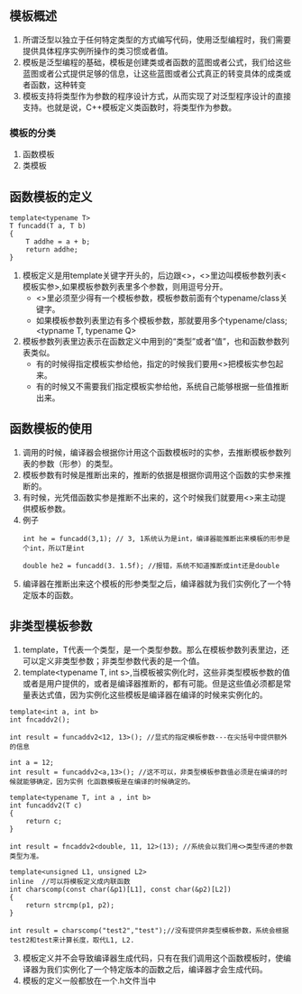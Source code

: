 ## 模板概述
1. 所谓泛型以独立于任何特定类型的方式编写代码，使用泛型编程时，我们需要提供具体程序实例所操作的类习惯或者值。
2. 模板是泛型编程的基础，模板是创建类或者函数的蓝图或者公式，我们给这些蓝图或者公式提供足够的信息，让这些蓝图或者公式真正的转变具体的成类或者函数，这种转变
3. 模板支持将类型作为参数的程序设计方式，从而实现了对泛型程序设计的直接支持。也就是说，C++模板定义类函数时，将类型作为参数。

### 模板的分类
1. 函数模板
2. 类模板

## 函数模板的定义
```
template<typename T>
T funcadd(T a, T b)
{
    T addhe = a + b;
    return addhe;
}
```
1. 模板定义是用template关键字开头的，后边跟<>，<>里边叫模板参数列表<模板实参>,如果模板参数列表里多个参数，则用逗号分开。
   * <>里必须至少得有一个模板参数，模板参数前面有个typename/class关键字。
   * 如果模板参数列表里边有多个模板参数，那就要用多个typename/class; <typname T, typename Q>
2. 模板参数列表里边表示在函数定义中用到的“类型”或者“值”，也和函数参数列表类似。
   * 有的时候得指定模板实参给他，指定的时候我们要用<>把模板实参包起来。
   * 有的时候又不需要我们指定模板实参给他，系统自己能够根据一些值推断出来。

## 函数模板的使用
1. 调用的时候，编译器会根据你计用这个函数模板时的实参，去推断模板参数列表的参数（形参）的类型。
2. 模板参数有时候是推断出来的，推断的依据是根据你调用这个函数的实参来推断的。
3. 有时候，光凭借函数实参是推断不出来的，这个时候我们就要用<>来主动提供模板参数。
4. 例子
   ```
   int he = funcadd(3,1); // 3, 1系统认为是int，编译器能推断出来模板的形参是个int，所以T是int

   double he2 = funcadd(3. 1.5f); //报错，系统不知道推断成int还是double

   ```
5. 编译器在推断出来这个模板的形参类型之后，编译器就为我们实例化了一个特定版本的函数。

## 非类型模板参数
1. template<typename T>，T代表一个类型，是一个类型参数。那么在模板参数列表里边，还可以定义非类型参数；非类型参数代表的是一个值。
2. template<typename T, int s>,当模板被实例化时，这些非类型模板参数的值或者是用户提供的，或者是编译器推断的，都有可能。但是这些值必须都是常量表达式值，因为实例化这些模板是编译器在编译的时候来实例化的。
```
template<int a, int b>
int fncaddv2();

int result = funcaddv2<12, 13>(); //显式的指定模板参数---在尖括号中提供额外的信息

int a = 12;
int result = funcaddv2<a,13>(); //这不可以，非类型模板参数值必须是在编译的时候就能够确定，因为实例 化函数模板是在编译的时候确定的。

template<typename T, int a , int b>
int funcaddv2(T c)
{
    return c;
}

int result = fncaddv2<double, 11, 12>(13); //系统会以我们用<>类型传递的参数类型为准。

template<unsigned L1, unsigned L2>
inline  //可以将模板定义成内联函数
int charscomp(const char(&p1)[L1], const char(&p2)[L2]) 
{
    return strcmp(p1, p2);
}

int result = charscomp("test2","test");//没有提供非类型模板参数，系统会根据test2和test来计算长度，取代L1, L2.
```
3. 模板定义并不会导致编译器生成代码，只有在我们调用这个函数模板时，使编译器为我们实例化了一个特定版本的函数之后，编译器才会生成代码。
4. 模板的定义一般都放在一个.h文件当中